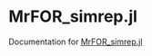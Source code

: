# MrFOR_simrep.jl

Documentation for [MrFOR_simrep.jl](https://github.com/ecoformod/MrFOR_simrep.jl/)
